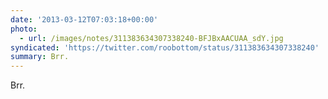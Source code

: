 ```yaml
---
date: '2013-03-12T07:03:18+00:00'
photo:
  - url: /images/notes/311383634307338240-BFJBxAACUAA_sdY.jpg
syndicated: 'https://twitter.com/roobottom/status/311383634307338240'
summary: Brr.
---
```

Brr. 
